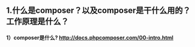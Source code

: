 ## 1.什么是composer？以及composer是干什么用的？工作原理是什么？
#### 1）composer是什么? http://docs.phpcomposer.com/00-intro.html


